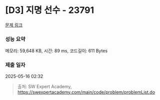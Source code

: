 # [D3] 지명 선수 - 23791 

[문제 링크](https://swexpertacademy.com/main/code/problem/problemDetail.do?contestProbId=AZU2weVqkoPHBIRK) 

### 성능 요약

메모리: 59,648 KB, 시간: 89 ms, 코드길이: 611 Bytes

### 제출 일자

2025-05-16 02:32



> 출처: SW Expert Academy, https://swexpertacademy.com/main/code/problem/problemList.do